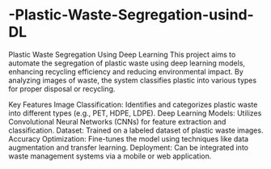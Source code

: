 # -Plastic-Waste-Segregation-usind-DL
Plastic Waste Segregation Using Deep Learning
This project aims to automate the segregation of plastic waste using deep learning models, enhancing recycling efficiency and reducing environmental impact. By analyzing images of waste, the system classifies plastic into various types for proper disposal or recycling.

Key Features
Image Classification: Identifies and categorizes plastic waste into different types (e.g., PET, HDPE, LDPE).
Deep Learning Models: Utilizes Convolutional Neural Networks (CNNs) for feature extraction and classification.
Dataset: Trained on a labeled dataset of plastic waste images.
Accuracy Optimization: Fine-tunes the model using techniques like data augmentation and transfer learning.
Deployment: Can be integrated into waste management systems via a mobile or web application.
